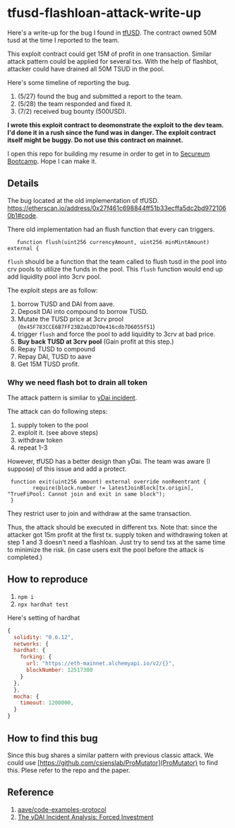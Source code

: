 # tfusd-flashloan-attack-write-up
Here's a write-up for the bug I found in 
[tfUSD](https://etherscan.io/address/0xa1e72267084192Db7387c8CC1328fadE470e4149).
The contract owned 50M tusd at the time I reported to the team.


This exploit contract could get 15M of profit in one transaction.
Similar attack pattern could be applied for several txs. With the help of flashbot, attacker could have drained all 50M TSUD in the pool. 


Here's some timeline of reporting the bug.
1. (5/27) found the bug and submitted a report to the team. 
2. (5/28) the team responded and fixed it.
3. (7/2) received bug bounty (500USD).


**I wrote this exploit contract to deomonstrate the exploit to the dev team. I'd done it in a rush since the fund was in danger. The exploit contract itself might be buggy. Do not use this contract on mainnet.**

I open this repo for building my resume in order to get in to [Secureum Bootcamp](https://hackmd.io/@secureum/bootcamp-epoch0-announcement). Hope I can make it.

## Details
The bug located at the old implementation of tfUSD. https://etherscan.io/address/0x27f461c698844ff51b33ecffa5dc2bd9721060b1#code.

There old implementation had an flush function that every can triggers.
```solidity
   function flush(uint256 currencyAmount, uint256 minMintAmount) external {
```
`flush` should be a function that the team called to flush tusd in the pool into crv pools to utilize the funds in the pool.
This `flush` function would end up add liquidity pool into 3crv pool.


The exploit steps are as follow:
1. borrow TUSD and DAI from aave.
2. Deposit DAI into compound to borrow TUSD.
3. Mutate the TUSD price at 3crv prool (`0x45F783CCE6B7FF23B2ab2D70e416cdb7D6055f51`)
4. trigger `flush` and force the pool to add liquidity to 3crv at bad price.
5. **Buy back TUSD at 3crv pool** (Gain profit at this step.)
6. Repay TUSD to compound
7. Repay DAI, TUSD to aave
8. Get 15M TUSD profit.

### Why we need flash bot to drain all token

The attack pattern is simliar to [yDai incident](https://peckshield.medium.com/the-ydai-incident-analysis-forced-investment-2b8ac6058eb5).

The attack can do following steps:
1. supply token to the pool
2. exploit it. (see above steps)
3. withdraw token
4. repeat 1-3

However, tfUSD has a better design than yDai. The team was aware (I suppose) of this issue and add a protect.

```solidity
 function exit(uint256 amount) external override nonReentrant {
        require(block.number != latestJoinBlock[tx.origin], "TrueFiPool: Cannot join and exit in same block");
 }
```
They restrict user to join and withdraw at the same transaction.

Thus, the attack should be executed in different txs.
Note that: since the attacker got 15m profit at the first tx. supply token and withdrawing token at step 1 and 3 doesn't need a flashloan. Just try to send txs at the same time to minimize the risk. (in case users exit the pool before the attack is completed.)

## How to reproduce
1. `npm i`
2. `npx hardhat test`

Here's setting of hardhat
```js
{
  solidity: "0.6.12",
  networks: {
  hardhat: {
    forking: {
      url: "https://eth-mainnet.alchemyapi.io/v2/{}",
      blockNumber: 12517300
    }
  },
  }, 
  mocha: {
    timeout: 1200000,
  }
}
```

## How to find this bug
Since this bug shares a similar pattern with previous classic attack. We could use [https://github.com/csienslab/ProMutator](ProMutator) to find this. Plese refer to the repo and the paper.

## Reference

1. [aave/code-examples-protocol](https://github.com/aave/code-examples-protocol)
2. [The yDAI Incident Analysis: Forced Investment](https://peckshield.medium.com/the-ydai-incident-analysis-forced-investment-2b8ac6058eb5)
